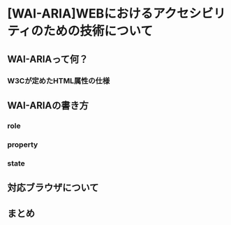 # [WAI-ARIA]WEBにおけるアクセシビリティのための技術について  

## WAI-ARIAって何？  

### W3Cが定めたHTML属性の仕様  

## WAI-ARIAの書き方  

### role  

### property  

### state  

## 対応ブラウザについて  

## まとめ  